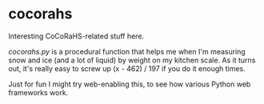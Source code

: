 cocorahs
========

Interesting CoCoRaHS-related stuff here.

_cocorahs.py_ is a procedural function that helps me when 
I'm measuring snow and ice (and a lot of liquid) by weight on my
kitchen scale. As it turns out, it's really easy to screw up
(x - 462) / 197 if you do it enough times.

Just for fun I might try web-enabling this, to see how various Python
web frameworks work.
